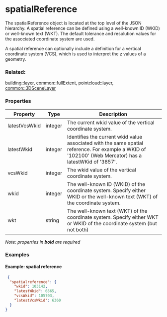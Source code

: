 # spatialReference

The spatialReference object is located at the top level of the JSON hierarchy.  A spatial reference can be defined using a well-known ID (WKID) or well-known text (WKT). The default tolerance and resolution values for the associated coordinate system are used.

A spatial reference can optionally include a definition for a vertical coordinate system (VCS), which is used to interpret the z values of a geometry.

### Related:

[building::layer](../../building/docs/layer.md), [common::fullExtent](fullExtent.md), [pointcloud::layer](../../pointclouds/docs/layer.md), [common::3DSceneLayer](3DSceneLayer.md)
### Properties

| Property | Type | Description |
| --- | --- | --- |
| latestVcsWkid | integer | The current wkid value of the vertical coordinate system. |
| latestWkid | integer | Identifies the current wkid value associated with the same spatial reference. For example a WKID of '102100' (Web Mercator) has a latestWKid of '3857'. |
| vcsWkid | integer | The wkid value of the vertical coordinate system. |
| wkid | integer | The well-known ID (WKID) of the coordinate system. Specify either WKID or the well-known text (WKT) of the coordinate system. |
| wkt | string | The well-known text (WKT) of the coordinate system. Specify either WKT or WKID of the coordinate system (but not both) |

*Note: properties in **bold** are required*

### Examples 

#### Example: spatial reference 

```json
 {
  "spatialreference": {
    "wkid": 103142,
    "latestWkid": 6565,
    "vcsWkid": 105703,
    "latestVcsWkid": 6360
  }
} 
```


